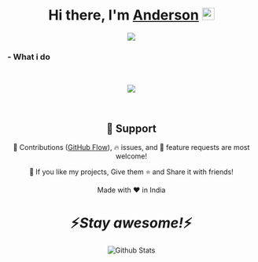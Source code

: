 <div align="center">
   <h1>Hi there, I'm <a href="https://hemant.codes">Anderson</a> <img src="https://media.giphy.com/media/hvRJCLFzcasrR4ia7z/giphy.gif" width="25px"> </h1>

  <!-- Typing SVG by DenverCoder1 - https://github.com/DenverCoder1/readme-typing-svg -->
  <a href="https://github.com/DenverCoder1/readme-typing-svg">
    <img src="https://readme-typing-svg.demolab.com/?lines=Front%20end%20Developer;Experienced%20UI%2FUX%20Designer;10%2B%20years%20of%20coding%20experience;Always%20learning%20new%20things&font=Fira%20Code&center=true&width=440&height=45&color=f75c7e&vCenter=true&pause=1000&size=22" /></a>

</div>









### - What i do


<br />

<p align="center">
   <img src="https://media.giphy.com/media/f9XgHHnPnDjOF1hWpl/giphy.gif" />
   </p>
   
   
<br />

<h2 align="center">🤝 Support</h2>

<p align="center">🎀 Contributions (<a href="https://guides.github.com/introduction/flow" title="GitHub flow">GitHub Flow</a>), 🔥 issues, and 🥮 feature requests are most welcome!</p>

<p align="center">💙 If you like my projects, Give them ⭐ and Share it with friends!</p>
</p>
<p align="center">Made with ❤️ in India</p>

<h1 align='center'>⚡️<i>Stay awesome!</i>⚡️</h1>

<p align="center">
        <img src="https://raw.githubusercontent.com/mayhemantt/mayhemantt/Update/svg/Bottom.svg" alt="Github Stats" />
</p>
